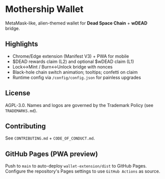 # Mothership Wallet

MetaMask-like, alien-themed wallet for **Dead Space Chain** + **wDEAD** bridge.

## Highlights
- Chrome/Edge extension (Manifest V3) + PWA for mobile
- $DEAD rewards claim (L2) and optional $wDEAD claim (L1)
- Lock↔Mint / Burn↔Unlock bridge with nonces
- Black-hole chain switch animation; tooltips; confetti on claim
- Runtime config via `/config/config.json` for painless upgrades

## License
AGPL-3.0. Names and logos are governed by the Trademark Policy (see `TRADEMARKS.md`).

## Contributing
See `CONTRIBUTING.md` + `CODE_OF_CONDUCT.md`.


## GitHub Pages (PWA preview)
Push to `main` to auto-deploy `wallet-extension/dist` to GitHub Pages. Configure the repository's Pages settings to use `GitHub Actions` as source.
